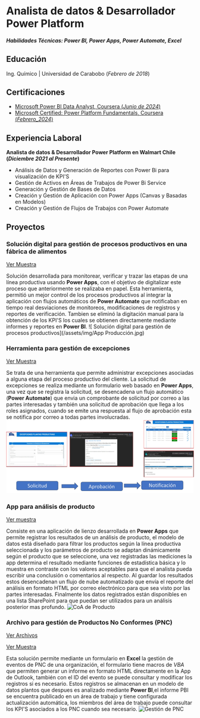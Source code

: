 # Analista de datos & Desarrollador Power Platform

##### Habilidades Técnicas: Power BI, Power Apps, Power Automate, Excel

## Educación
Ing. Químico | Universidad de Carabobo (_Febrero de 2018_)

## Certificaciones
- [Microsoft Power BI Data Analyst, Coursera (_Junio de 2024_)](https://coursera.org/verify/professional-cert/Z6MNMYPZKJMQ)
- [Microsoft Certified: Power Platform Fundamentals,  Coursera (_Febrero_2024_)](https://coursera.org/verify/DBJ64MPY2J5T)

## Experiencia Laboral
**Analista de datos & Desarrollador Power Platform en Walmart Chile (_Diciembre 2021 al Presente_)**
- Análisis de Datos y Generación de Reportes con Power Bi para visualización de KPI'S
- Gestión de Activos en Áreas de Trabajos de Power Bi Service
- Generación y Gestión de Bases de Datos
- Creación y Gestión de Aplicación con Power Apps (Canvas y Basadas en Modelos)
- Creación y Gestión de Flujos de Trabajos con Power Automate

## Proyectos
### Solución digital para gestión de procesos productivos en una fábrica de alimentos
[Ver Muestra](https://youtu.be/hXp16OyOjEc)

Solución desarrollada para monitorear, verificar y trazar  las etapas de una línea productiva usando **Power Apps**, con el objetivo de digitalizar este proceso que anteriormente se realizaba en papel. Esta herramienta, permitió un mejor control de los procesos productivos al integrar la aplicación con flujos automáticos de **Power Automate** que notificaban en tiempo real desviaciones de monitoreos, modificaciones de registros y reportes de verificación. Tambien se eliminó la digitación manual para la obtención de los KPI'S los cuales se obtienen directamente mediante informes y reportes en **Power BI**.
![ Solución digital para gestión de procesos productivos](/assets/img/App Producción.jpg)

### Herramienta para gestión de excepciones
[Ver Muestra](https://youtu.be/-wixUv334Uw)

Se trata de una herramienta que permite administrar excepciones asociadas a alguna etapa del proceso productivo del cliente. La solicitud de excepciones se realiza mediante un formulario web basado en **Power Apps**, una vez que se registra la solicitud, se desencadena un flujo automático (**Power Automate**)  que envia un comprobante de solicitud por correo a las partes interesadas y también una solicitud de aprobación que llega a los roles asignados, cuando se emite una respuesta al flujo de aprobación esta se notifica por correo a todas partes involucradas.
![Gestion de excepciones](assets/img/Excepciones.jpg)

### App para análisis de producto
[Ver muestra](https://youtu.be/2FYGTEuBKx0)

Consiste en una aplicación de lienzo desarrollada en **Power Apps** que permite registrar los resultados de un análisis de producto, el modelo de datos está diseñado para filtrar los productos según la línea productiva seleccionada y los parámetros de producto se adaptan dinámicamente según el producto que se seleccione, una vez registradas las mediciones la app determina el resultado mediante funciones de estadística básica y lo muestra en contraste con los valores aceptables para que el analista pueda escribir una conclusión o comentarios al respecto. Al guardar los resultados estos desencadenan un flujo de nube automatizado que envía el reporte del análisis en formato HTML por correo electrónico para que sea visto por las partes interesadas. Finalmente los datos registrados están disponibles en una lista SharePoint para que puedan ser utilizados para un análisis posterior mas profundo.
![CoA de Producto](/assets/img/AppAnálisisProducto.jpg)

### Archivo para gestión de Productos No Conformes (PNC)
[Ver Archivos](https://ingedsonorozco.github.io/Portafolio/assets/Documentos/GestionPNC/)

[Ver Muestra](https://youtu.be/yngkBsDN5Gg)

Esta solución permite mediante un formulario en **Excel**  la gestión de eventos de PNC de una organización, el formulario tiene macros de *VBA* que permiten generar un informe en formato HTML directamente en la App de Outlook, también con el ID del evento se puede consultar y modificar los registros si es necesario. Estos registros se almacenan en un modelo de datos plantos que despues es analizado mediante **Power BI**,el informe PBI se encuentra publicado en un área de trabajo y tiene configurada actualización automática, los miembros del área de trabajo puede consultar los KPI'S asociados a los PNC cuando sea necesario.
![Gestión de PNC](/assets/img/Gestión_PNC.png)


